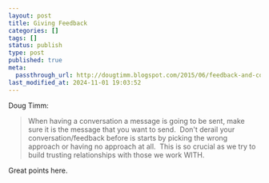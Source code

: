 ```yaml
---
layout: post
title: Giving Feedback
categories: []
tags: []
status: publish
type: post
published: true
meta:
  passthrough_url: http://dougtimm.blogspot.com/2015/06/feedback-and-conversations-are-all.html
last_modified_at: 2024-11-01 19:03:52
---
```


Doug Timm:


>When having a conversation a message is going to be sent, make sure it is the message that you want to send.  Don't derail your conversation/feedback before is starts by picking the wrong approach or having no approach at all.  This is so crucial as we try to build trusting relationships with those we work WITH.  



Great points here.
